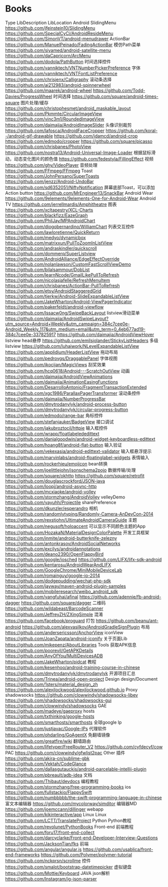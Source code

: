 # Books


Type	LibDescription	 	LibLocation
Android	SlidingMenu	 	https://github.com/jfeinstein10/SlidingMenu
 	 	 	https://github.com/SpecialCyCi/AndroidResideMenu
 	 	 	https://github.com/SimonVT/android-menudrawer
 	ActionBar	 	https://github.com/ManuelPeinado/FadingActionBar
 	模仿Path菜单	 	https://github.com/siyamed/android-satellite-menu
 	 	 	https://github.com/daCapricorn/ArcMenu
 	 	 	https://github.com/dodola/PathButton
 	时间选择控件	 	https://github.com/vanniktech/VNTNumberPickerPreference
 	字体	 	https://github.com/vanniktech/VNTFontListPreference
 	 	 	https://github.com/chrisjenx/Calligraphy
 	滚动条选择	 	https://github.com/ai212983/android-spinnerwheel
 	 	 	https://github.com/maarek/android-wheel
 	 	 	https://github.com/Todd-Davies/ProgressWheel
 	时间选择	 	https://github.com/square/android-times-square
 	图片处理/缓存	 	https://github.com/christophesmet/android_maskable_layout
 	 	 	https://github.com/Pkmmte/CircularImageView
 	 	 	https://github.com/vinc3m1/RoundedImageView
 	 	 	https://github.com/daimajia/AndroidImageSlider
 	 	头像识别裁剪	https://github.com/lafosca/AndroidFaceCropper
 	 	 	https://github.com/koral--/android-gif-drawable
 	 	 	https://github.com/jdamcd/android-crop
 	 	 	https://github.com/edmodo/cropper
 	 	 	https://github.com/square/picasso
 	 	 	https://github.com/chrisbanes/PhotoView
 	 	 	https://github.com/nostra13/Android-Universal-Image-Loader
 	 	根据鼠标滑动，动态变化图片的颜色值	https://github.com/fedestyla/FillingEffect
 	视频	 	https://github.com/ghy/VideoPlayer
 	音频处理	 	https://github.com/FFmpeg/FFmpeg
 	Toast	 	https://github.com/JohnPersano/SuperToasts
 	 	 	https://github.com/jenzz/Android-UndoBar
 	 	 	https://github.com/sd6352051/NiftyNotification
 	 	屏幕底部Toast，可以添加Action button	https://github.com/MrEngineer13/SnackBar
 	Android Wear	 	https://github.com/9elements/9elements-One-for-Android-Wear
 	Android TV	 	https://github.com/jerrellmardis/Amphitheatre
 	图表	 	https://github.com/xcltapestry/XCL-Charts
 	 	 	https://github.com/blackfizz/EazeGraph
 	 	 	https://github.com/PhilJay/MPAndroidChart
 	 	 	https://github.com/diogobernardino/WilliamChart
 	列表交互控件	 	https://github.com/lawloretienne/QuickReturn
 	 	 	https://github.com/medyo/dynamicbox
 	 	 	https://github.com/matrixxun/PullToZoomInListView
 	 	 	https://github.com/andraskindler/quickscroll
 	 	 	https://github.com/dommerq/SuperListview
 	 	 	https://github.com/AndroidAlliance/EdgeEffectOverride
 	 	 	https://github.com/nolanlawson/CustomFastScrollViewDemo
 	 	 	https://github.com/bilalsammour/DobList
 	 	 	https://github.com/learnNcode/GmailLikePullToRefresh
 	 	 	https://github.com/nicolasjafelle/RefreshMenuItem
 	 	 	https://github.com/chrisbanes/ActionBar-PullToRefresh
 	 	 	https://github.com/etsy/AndroidStaggeredGrid
 	 	 	https://github.com/tjerkw/Android-SlideExpandableListView
 	 	 	https://github.com/JakeWharton/Android-ViewPagerIndicator
 	 	 	https://github.com/pakerfeldt/android-viewflow
 	 	 	https://github.com/Issacw0ng/SwipeBackLayout
 	 	listview滑动菜单	https://github.com/daimajia/AndroidSwipeLayout?utm_source=Android+Weekly&utm_campaign=384c7cee0e-Android_Weekly_117&utm_medium=email&utm_term=0_4eb677ad19-384c7cee0e-337825917
 	 	 	https://github.com/daimajia/AndroidViewHover
 	 	listview head悬停	https://github.com/emilsjolander/StickyListHeaders
 	多级listview	 	https://github.com/luhaiwork/NLevelExpandableListView
 	 	 	https://github.com/applidium/HeaderListView
 	拖动布局	 	https://github.com/pedrovgs/DraggablePanel
 	字体视图	 	https://github.com/ikocijan/MagicViews
 	刮奖效果	 	https://github.com/hcq0618/Android---ScratchOutView
 	动画	 	https://github.com/daimajia/AndroidViewAnimations
 	 	 	https://github.com/daimajia/AnimationEasingFunctions
 	 	 	https://github.com/DesarrolloAntonio/FragmentTransactionExtended
 	 	 	https://github.com/xgc1986/ParallaxPagerTransformer
 	滚动条控件	 	https://github.com/daimajia/NumberProgressBar
 	 	 	https://github.com/dmytrodanylyk/android-process-button
 	 	 	https://github.com/dmytrodanylyk/circular-progress-button
 	 	 	https://github.com/edmodo/range-bar
 	角标控件	 	https://github.com/stefanjauker/BadgeView
 	接口调试	 	https://github.com/jakubroztocil/httpie
 	输入框控件	 	https://github.com/wrapp/floatlabelededittext
 	 	 	https://github.com/danialgoodwin/android-widget-keyboardless-edittext
 	 	 	https://github.com/hoang8f/android-flat-button
 	 	输入验证	https://github.com/vekexasia/android-edittext-validator
 	 	输入框悬浮提示	https://github.com/marvinlabs/android-floatinglabel-widgets
 	表情输入	 	https://github.com/rockerhieu/emojicon
 	bean转换	 	https://github.com/joelittlejohn/jsonschema2pojo
 	数据传输/处理	 	https://github.com/square/okhttp
 	 	 	https://github.com/square/retrofit
 	 	 	https://github.com/douglascrockford/JSON-java
 	 	 	https://github.com/loopj/android-async-http
 	 	 	https://github.com/mcxiaoke/android-volley
 	 	 	https://github.com/stormzhang/AndroidVolley
 	 	velleyDemo	https://github.com/yayuhh/Projectile
 	 	sharePreference	https://github.com/dkunzler/esperandro
 	相机	 	https://github.com/randomlytyping/Randomly-Camera-AnDevCon-2014
 	 	 	https://github.com/rexstjohn/UltimateAndroidCameraGuide
 	主题	 	https://github.com/negusoft/holoaccent
 	 	可以显示不同颜色主题的App	https://github.com/HozakaN/MaterialDesignColorPalette
 	开发工具框架	 	https://github.com/inmite/android-butterknife-zelezny
 	 	 	https://github.com/antonkrasov/AndroidSocialNetworks
 	 	 	https://github.com/excilys/androidannotations
 	 	 	https://github.com/deano2390/OpenFlappyBird
 	 	 	https://github.com/google/iosched
 	 	 	https://github.com/LIFX/lifx-sdk-android
 	 	 	https://github.com/kentarosu/AndroidWearAndLIFX
 	 	 	https://github.com/GoogleChrome/MiniMobileDeviceLab
 	 	 	https://github.com/romainguy/google-io-2014
 	 	 	https://github.com/dodgepudding/wechat-php-sdk
 	 	 	https://github.com/jayway/maven-android-plugin-samples
 	 	 	https://github.com/mobileresearch/weibo_android_sdk
 	 	 	https://github.com/yangfuhai/afinal
 	 	 	https://github.com/adennie/fb-android-dagger
 	 	 	https://github.com/square/dagger
 	二维码	 	https://github.com/wildabeast/BarcodeScanner
 	 	 	https://github.com/JeffreyZH/ZXingSimple
 	混淆	 	https://github.com/facebook/proguard
 	打包	 	https://github.com/beanu/ant-android
 	 	 	https://github.com/alexvasilkov/AndroidGradleSignPlugin
 	布局	 	https://github.com/andersericsson/AnchorView
 	 	iconView	https://github.com/JoanZapata/android-iconify
 	 	关于页面Lib	https://github.com/mikepenz/AboutLibraries
 	Tools	获取APK信息	https://github.com/poorevil/GetAPKDetails
 	 	 	https://github.com/AnyOfYou/MultiDevicesADB
 	 	 	https://github.com/JakeWharton/pidcat
 	教程	 	https://github.com/kesenhoo/android-training-course-in-chinese
 	 	 	https://github.com/dmytrodanylyk/dmytrodanylyk
 	 	开源项目汇总	https://github.com/Trinea/android-open-project
 	Design	design/Document	https://github.com/1sters/material_design_zh
 	 	 	https://github.com/alexjlockwood/alexjlockwood.github.io
Proxy	shadowsocks	 	https://github.com/clowwindy/shadowsocks-libev
 	 	 	https://github.com/shadowsocks/shadowsocks-gui
 	 	 	https://github.com/clowwindy/shadowsocks
 	GAE	 	https://github.com/madeye/gaeproxy
 	hosts	 	https://github.com/txthinking/google-hosts
 	 	 	https://github.com/smarthosts/smarthosts
 	全球google Ip	 	https://github.com/justjavac/Google-IPs
 	代理软件	 	https://github.com/ohdarling/GoAgentX
 	免翻墙镜像	 	https://github.com/greatfire/wiki
 	翻墙路由	 	https://github.com/lifetyper/FreeRouter_V2
 	 	 	https://github.com/cyfdecyf/cow
 	PAC	 	https://github.com/clowwindy/gfwlist2pac
Other	插件	 	https://github.com/akira-cn/sublime-gbk
 	 	 	https://github.com/Vektah/CodeGlance
 	 	 	https://github.com/dallasgutauckis/android-parcelable-intellij-plugin
 	 	 	https://github.com/pbreault/adb-idea
 	文档	 	https://github.com/Thibaut/devdocs
 	编程教程	 	https://github.com/stormzhang/free-programming-books
 	ios	 	https://github.com/fullstackio/FlappySwift
 	 	 	https://github.com/numbbbbb/the-swift-programming-language-in-chinese
 	富文本编辑器	 	https://github.com/mycolorway/simditor
 	编辑器MD	 	https://github.com/joemccann/dillinger
 	webapp	 	https://github.com/kikinteractive/app
Linux	Linux	 	https://github.com/LCTT/TranslateProject
Python	Python教程	 	https://github.com/revolunet/PythonBooks
Front-end	前端教程	 	https://github.com/foru17/front-end-collect
 	 	 	https://github.com/darcyclarke/Front-end-Developer-Interview-Questions
 	 	 	https://github.com/JacksonTian/fks
 	前端	 	https://github.com/angular/angular.js
 	 	 	https://github.com/usablica/front-end-frameworks
 	 	 	https://github.com/Polymer/polymer-tutorial
 	 	 	https://github.com/nckprsn/scrollme
 	控件	 	https://github.com/smalot/bootstrap-datetimepicker
 	虚拟键盘	 	https://github.com/Mottie/Keyboard
JAVA	json解析	 	https://github.com/Instagram/ig-json-parser
